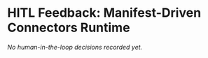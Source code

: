 # HITL Feedback: Manifest-Driven Connectors Runtime

_No human-in-the-loop decisions recorded yet._
